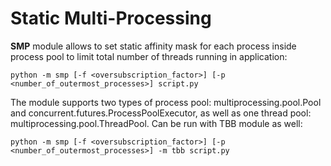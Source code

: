 # Static Multi-Processing
**SMP** module allows to set static affinity mask for each process inside process pool to limit total
number of threads running in application:
```
python -m smp [-f <oversubscription_factor>] [-p <number_of_outermost_processes>] script.py
```
The module supports two types of process pool: multiprocessing.pool.Pool and
concurrent.futures.ProcessPoolExecutor, as well as one thread pool: multiprocessing.pool.ThreadPool.
Can be run with TBB module as well:
```
python -m smp [-f <oversubscription_factor>] [-p <number_of_outermost_processes>] -m tbb script.py
```
